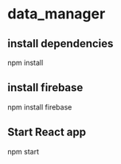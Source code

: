 # data_manager

## install dependencies

npm install

## install firebase

npm install firebase

## Start React app

npm start

